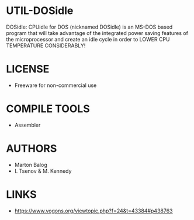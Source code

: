 # UTIL-DOSidle
DOSidle: CPUidle for DOS (nicknamed DOSidle) is an MS-DOS based program that will take advantage of the integrated power saving features of the microprocessor and create an idle cycle in order to LOWER CPU TEMPERATURE CONSIDERABLY!


LICENSE
===============
* Freeware for non-commercial use

COMPILE TOOLS
===============
* Assembler
 
AUTHORS
===============
* Marton Balog
* I. Tsenov & M. Kennedy

LINKS
===============
* https://www.vogons.org/viewtopic.php?f=24&t=43384#p438763

